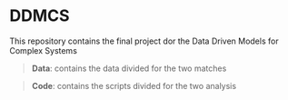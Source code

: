 # DDMCS
This repository contains the final project dor the Data Driven Models for Complex Systems 

> **Data**: contains the data divided for the two matches

> **Code**: contains the scripts divided for the two analysis
